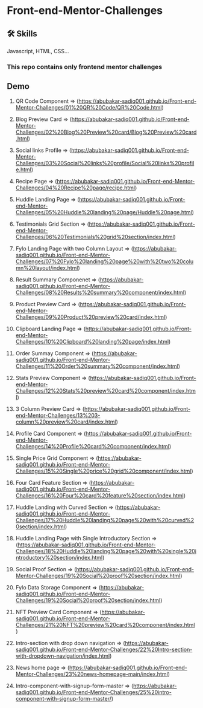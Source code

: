 # Front-end-Mentor-Challenges

## 🛠 Skills
Javascript, HTML, CSS...

### This repo contains only frontend mentor challenges

## Demo

01) QR Code Component => (https://abubakar-sadiq001.github.io/Front-end-Mentor-Challenges/01%20QR%20Code/QR%20Code.html)

02) Blog Preview Card => (https://abubakar-sadiq001.github.io/Front-end-Mentor-Challenges/02%20Blog%20Preview%20card/Blog%20Preview%20card.html)

03) Social links Profile => (https://abubakar-sadiq001.github.io/Front-end-Mentor-Challenges/03%20Social%20links%20profile/Social%20links%20profile.html)

04) Recipe Page => (https://abubakar-sadiq001.github.io/Front-end-Mentor-Challenges/04%20Recipe%20page/recipe.html)

05) Huddle Landing Page => (https://abubakar-sadiq001.github.io/Front-end-Mentor-Challenges/05%20Huddle%20landing%20page/Huddle%20page.html)

06) Testimonials Grid Section => (https://abubakar-sadiq001.github.io/Front-end-Mentor-Challenges/06%20Testimonials%20grid%20section/index.html)

07) Fylo Landing Page with two Column Layout => (https://abubakar-sadiq001.github.io/Front-end-Mentor-Challenges/07%20Fylo%20landing%20page%20with%20two%20column%20layout/index.html)

08) Result Summary Componenet => (https://abubakar-sadiq001.github.io/Front-end-Mentor-Challenges/08%20Results%20summary%20component/index.html)

09) Product Preview Card => (https://abubakar-sadiq001.github.io/Front-end-Mentor-Challenges/09%20Product%20preview%20card/index.html)

10) Clipboard Landing Page => (https://abubakar-sadiq001.github.io/Front-end-Mentor-Challenges/10%20Clipboard%20landing%20page/index.html)

11) Order Summay Component => (https://abubakar-sadiq001.github.io/Front-end-Mentor-Challenges/11%20Order%20summary%20component/index.html)

12) Stats Preview Component => (https://abubakar-sadiq001.github.io/Front-end-Mentor-Challenges/12%20Stats%20preview%20card%20component/index.html)

13) 3 Column Preview Card => (https://abubakar-sadiq001.github.io/Front-end-Mentor-Challenges/13%203-column%20preview%20card/index.html)

14) Profile Card Component => (https://abubakar-sadiq001.github.io/Front-end-Mentor-Challenges/14%20Profile%20card%20component/index.html)

15) Single Price Grid Component => (https://abubakar-sadiq001.github.io/Front-end-Mentor-Challenges/15%20Single%20price%20grid%20component/index.html)

16) Four Card Feature Section => (https://abubakar-sadiq001.github.io/Front-end-Mentor-Challenges/16%20Four%20card%20feature%20section/index.html)

17) Huddle Landing with Curved Section => (https://abubakar-sadiq001.github.io/Front-end-Mentor-Challenges/17%20Huddle%20landing%20page%20with%20curved%20section/index.html)

18) Huddle Landing Page with Single Introductory Section => (https://abubakar-sadiq001.github.io/Front-end-Mentor-Challenges/18%20Huddle%20landing%20page%20with%20single%20introductory%20section/index.html)

19) Social Proof Section => (https://abubakar-sadiq001.github.io/Front-end-Mentor-Challenges/19%20Social%20proof%20section/index.html)

20) Fylo Data Storage Component => (https://abubakar-sadiq001.github.io/Front-end-Mentor-Challenges/19%20Social%20proof%20section/index.html)

21) NFT Preview Card Component => (https://abubakar-sadiq001.github.io/Front-end-Mentor-Challenges/21%20NFT%20preview%20card%20component/index.html)

22) Intro-section with drop down navigation => (https://abubakar-sadiq001.github.io/Front-end-Mentor-Challenges/22%20Intro-section-with-dropdown-navigation/index.html)

23) News home page => (https://abubakar-sadiq001.github.io/Front-end-Mentor-Challenges/23%20news-homepage-main/index.html)

24) Intro-component-with-signup-form-master => (https://abubakar-sadiq001.github.io/Front-end-Mentor-Challenges/25%20intro-component-with-signup-form-master/)
